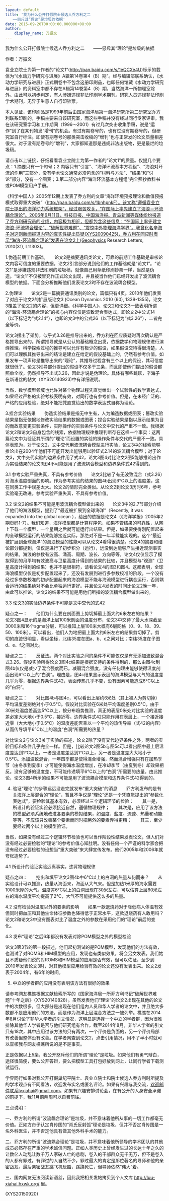 ```yaml
---
layout: default
title: '我为什么公开打假院士候选人乔方利之二
　　——怒斥其“理论”是垃圾的依据'
date: 2015-09-20T00:00:00.000000+08:00
author:
    display_name: 万振文
---
```


我为什么公开打假院士候选人乔方利之二　　——怒斥其“理论”是垃圾的依据

作者：万振文

袁业立院士为第一作者的“论文1”(http://pan.baidu.com/s/1eQCXe4U)标示的载体为“《水动力学研究与进展》A辑第14卷第4（B）期”。经与编辑部联系确认，《水动力学研究与进展》正式期卷中不包含这册印刷品，也即任何馆藏《水动力学研究与进展》的资料室中都不存在A辑第14卷第4（B）期，当然海洋一所物理室除外。由此可以初步判定，有人涉嫌违规非法印刷学术期刊。研究人员违规非法印刷学术期刊，无异于生意人自行印钞票。

本人见证，该印刷品是1999年前后由国家海洋局第一海洋研究所第二研究室乔方利联系印刷的，手稿主要来自该研究室，而这些手稿并没有经过同行专家评审。我在该研究室学习和工作期间（1996～2001）有过几次突击收集手稿，说是“运作”到了在某刊物发“增刊”的机会。有过有期卷号的，也有过没有期卷号的，但研究室自行标注。即使有期卷号的那类突击收稿的“增刊”也与正常发的论文质量相差很大。对于没有期卷号的“增刊”，大家都知道那是违规非法出版物，更是最烂的垃圾稿。

请点击以上链接，仔细看看袁业立院士为第一作者的“论文1”的质量。仅提几个要点：1.摘要只有一个句号；2.内容只有“引言”、“海洋环流基本方程组”、“海浪对环流的作用”三部分，没有学术论文通常必须包含的“材料与方法”、“结果”和“讨论”部分，没有一个图表；3.第二部分内容“海洋环流基本方程组”完全照抄教科书或POM模型用户手册。

《科学中国人》2005年12期上发表了乔方利的文章“海洋环境预报理论和数值预报模式取得重大突破”（http://pan.baidu.com/s/1bnhpnkF）。该文称“遵循袁业立院士提出的海洋动力系统框架”，经过艰苦攻关，“在国际上率先建立了海浪－环流耦合理论”。2006年6月11日，科技日报、中国海洋报、青岛新闻等媒体纷纷报道了乔方利研究员的业绩，内容极为相近，但都包含这些信息：“在国际上率先建立海浪-环流耦合理论”、“破解世界难题”、“震惊中外物理海洋学界”。我曾化名辛海子对这则新闻报道内容的真实性提出质疑(XYS20090425)，乔方利在回应时表示“海浪-环流耦合理论”发表在论文2上(Geophysics Research Letters, 2010(31), L11303)。

1.伪造前期工作基础。　　论文2是摘要通讯类论文，可靠的前期工作基础是审核论文内容可信度的重要依据。论文2引言部分说到他们的工作基础就是“论文1”。“论文1”是涉嫌违规非法印刷的垃圾稿，就像自己用草纸印刷钞票一样，当然是伪造。“论文1”不仅被冒充作正式论文出现，并且被当作他们已经开发出了波流耦合模型的依据。下面会分析推断他们发表论文2时不存在波流耦合模型。

2.伪理论　　论文2是一篇摘要通讯类别的论文，篇幅只有4页。2010年他们发表了对应于论文2的扩展版论文3 (Ocean Dynamics 2010 (60), 1339-1355)，论文3覆盖了论文2的内容，但更详细。《科学中国人》、论文2和论文3一致表明所谓的“海浪-环流耦合理论”的核心内容仅仅是波致混合表达式，即论文2中公式14（以下标记为“式2.14”），也即论文3中的公式26（以下标记为“式3.26”），二者完全等价。

论文3摆出了架势，似乎式3.26是推导出来的，乔方利在回应质疑时再次确认是严格推导出来的。所谓推导就是从公认的基础概念出发，依据数学和物理规律进行演绎推理。科学探索过程的推导可以允许有极少的假设，如果假设交待得很清楚，人们可以理解其推导出来的结论是建立在给定的假设基础上的，仍然有参考价值。如果发布一项声称是推导出来的“理论”，其推导过程含有三个以上的假设，其可信度就很低了。论文3推导部分提出的假设不仅多于三条，而且即使他们提出的假设都照单全收，仍然推导不出式3.26，因此才说是伪理论。具体有哪些跳跃，辛海子在新语丝的帖文（XYS20140923)中有详细说明。

当然，数学模型领域也允许对某个物理过程凭直觉给出一个试验性的数学表达式，如果经过严格的实验考核表明有效，对同行也有参考价值。但是，在未经广泛的、严格的应用检验，绝对不能把凭直觉给出的数学表达式自称为理论。

3.捏合实验结果　　伪造实验结果是指无中生有，人为编造数据或图表；篡改实验结果是指无依据地修改实验结果的数据或图表；捏合实验结果是指以展示结果为目的而故意变更实验条件，实际操作的实验条件与论文中交代的严重不一致。我根据论文2和论文3自身包含的线索，依据物理规律推理判断存在这样一个事实：这两篇论文中为验证其所谓的“理论”而设置的实验的操作条件与交代的严重不一致。具体表现为，对于论文2，文中交代用波流耦合模型进行实验，论文3中的线索能够推论出在2004年他们不可能开发出能够用以验证式2.14的波流耦合模型；对于论文3，文中交代实验的边界条件用了式42，论文3图4对比论文2图5能够推论出作为实验结果的论文3图4不可能是用了波流耦合模型和边界条件式42得到的。

3.1  参考实验严重失真，不具有参考价值　　论文3比较了有无波致混合（式3.26）对海水温度剖面的影响。作为参考实验的结果的图4b出现6℃以上的温度差，这在同类工作中误差太大。论文2的情形完全类似。从论文2到论文3历时6年，参考实验毫无改进。参考实验严重失真，不具有参考价值。

3.2  论文2的结果不可能是用波流耦合模型做出来的　　论文3中的2.7节部分介绍了他们的海浪模型，提到了“最近被扩展到全球海洋”（Recently, it was expanded into the global ocean ），给出的依据是论文4（《海洋学报》2005年2期页码1-7）。我们知道，海洋模型都是计算程序包，如果不管结果的可靠性，从网上下载一个模型，一个星期之后就可能运行出结果。但是，如果要使得刚配置起来的全球模型运行的结果能够接近实际，那绝对不是一年半载能实现的。这个“最近被扩展到全球海洋”的海浪模型的性能可以从论文4看得很清楚。论文4的摘要和结论部分都提到，仅仅是进行了初步积分（运行），远没到达能够产生接近观测事实的结果。海浪的参数有波高、涌高、周期、波长、方向等等，论文4仅仅显示了模拟得到的月平均有效波高与卫星高度计得到的结果的比较，并且模型与“观测”（卫星高度计得到的结果）也并不是很相符，请看论文4的图3和图4。这都表明，全球海浪模型仅仅是初步配置起来了，还没有发展到进行多参数校准的阶段。一个没有经过多参数校准的初步配置起来的海浪模型不能与海流模型进行耦合运行，否则耦合运行的结果绝对不会比单独运行更好。并且论文4发表的时间比论文2晚一年，由此可以推论，论文2的结果不可能是用他们所指的波流耦合模型做出来的。

3.3  论文3的实验边界条件不可能是文中交代的式42

疑点之一：　　他们为什么要在剖面图上剪切掉最上面大约6米左右的结果？　　论文3图4显示的是海洋上层100米剖面的温度分布，论文3中交待了最大水深截至3000米和16个sgma分层，可以推知上层100米大概有6层网格（0、9、18、39、50、100米）。可以看出，他们人为地把最上面大约6米左右的结果剪切掉了。剪切的痕迹很明显，看纵坐标，北纬35度在图a、b、c之间对比；南纬35度在子图d、e、f之间对比。

疑点之二：　　反证法。两个对比实验之间的条件不可能仅仅是有无添加波致混合式3.26。假设实验所得论文3图4c结果是根据交待的条件得到的，那么由图4c到图4b仅仅是减少了混合强度而已。减弱混合强度，没有任何理由能够使得温度剖面出现6℃以上的“白洞”。理由是，图4c结果显示表层的海洋模型与大气的温度差几乎为零，根据边界条件式42，表面传热几乎不变，没有因素可能造成6℃以上的“白洞”。

疑点之三：　　对比图4b与图4c，可以看出上层约6米处（其上被人为剪切掉）平均温度差别绝对小于0.5℃。假设对比实验在6米处平均温度差别0.5℃，由于30米处温度差高达5℃以上，按分布趋势推测，真正的表层0米处对比实验的温度差必定大大地小于0.5℃，接近零。边界条件式42只能作用在表层上，一个接近接近零（大大地小于0.5℃）的温度差能否乘以一个平均的热传导率（式42的内容）从而传导填平6℃以上的温度“白洞”所需要的热量？

对比论文2与论文3关于实验的描述，论文2除了没有交代边界条件之外，两者的实验目标和条件几乎完全一样。但是，比较论文2图5b与图5c可以看出图中最上层温度差达到1℃以上。一者是温度差达到1℃以上，另一者是温度差大大地小于0.5℃。添加波致混合，一年四季都是使得混合增强，然而混合增强只有在加热季节（由冬季到夏季）才可能使得海水温度增加，在冷却季节（由夏到冬）却效果相反。没有足够的温度差，不可能传递填平6℃以上的“白洞”所需要的热量。由此推论，论文3图4所示的结果不可能是用了波流耦合模型和边界条件式42得到的。

4. 验证“理论”的步骤远远没走完就发布“重大突破”的消息　　乔方利发布的是有关海洋上层混合的“理论”，暂且不争议是“理论”还是一个凭直觉提出的“参数化表达式”，要检验其基本有效，必须经过三个逻辑环节的检验：　　其一是，所设计的验证实验必须接近自然，遵循物理规律；　　其次是，应用了该方法的模型必须系统地改进各要素的模拟结果，如温度、盐度、流速、热量和动能等等，不应该只改善某个要素而同时把另外的要素弄得更糟；　　其三，至少要经过两个以上的模型验证。

当然，如果没有经过三个逻辑环节检验也可以当作阶段性结果发表论文，但人们对没有经过必要检验的“理论”的参考价值心知肚明。没有任何一个严谨的科学家会把没有经过必要检验的设想当“重大突破”来大肆宣传发布。他们2005年和2006年就夸张造势了。

4.1 所设计的验证实验远离事实，违背物理规律

疑点之四：　　挖出和填平论文3图4b中6℃以上的白洞的热量从何而来？　　从实验设计可以推测，热量从海面来，海面从大气来。但是加热1米厚的海水需要1000米厚的大气。温度差6℃以上的白洞出现在30米左右，可以估算上层60米左右的海水温度平均提高了2℃，大气不可能提供这么多的热量。

4.2 没有检验对温度以外的要素的影响　　如果一款退烧药对于降低病人体温有效但同时把血压和其他生命体征参数也降得低于正常水平，这款退烧药有人敢用吗？论文2和论文3中没有图表对比了温度之外的参数在采用他们的“理论”前后的变化。

4.3 发布“理论”之后6年都没有发表对除POM模型之外的模型检验

论文3第3节的第一段描述，他们起初测试的是POM模型，发现他们的方法有效，也测试了对ROMS和HIM模型的应用，发现也有类似效果，将会另文发表。我们姑且不质疑他们说的对ROMS和HIM模型的应用是否有效，但可以佐证，至少到2010年发表论文3时，对其他模型应用检验有效的论文还没有发表出来。论文2发表于2004年，有6年的时间。

5. 中立的学者群的应用没有表明该方法有很好的效果

请参考网友樵瞧根据文献检索所写的《国家海洋局一所乔方利书记“破解世界难题”十年之后》（XYS20140828）。虽然发表他们“理论”的论文2出现在其他的论文中的次数很多，但大部分是出现在他们组内人员和华人学者的论文中，并且绝大多数都不是应用他们的方法，而是作为海洋上层混合方法之一被列举。樵瞧在2014年8月讨论了非华人学者的引文情况，这明显是选择一个中立的学者群，因为很难排除其他华人学者是否与他们研究组有合作。截至2014年8月，非华人学者的引文只有18次，其中应用过该方法的只有两次，一个评价是负面的，另一个评价局部有改善但整体没有改善。在学者网查到论文2，点击引用情况，用不了半小时就可以查核我与网友樵瞧所说的是不是事实。

正是依据以上5条，我公开怒斥他们的所谓“理论”是垃圾。如果他们有勇气辩白，途径很简便，要么公开答辩，要么把模型工具打包好放到网上，让同行学者下载测试运行。

学界同行如果对我公开打假巢纪平院士、袁业立院士和院士候选人乔方利时所提及的学术观点有不同看法，欢迎发布实名或匿名评论。如果有兴趣与我交流，欢迎邮件联系lvxiahai@gmail.com。如果有兴趣安排讨论会，在有公开的人身安全承诺的前提下，我11月前两周可以自费前往。

三点说明：

一、乔方利的所谓“波流耦合理论”是垃圾，并不意味着他所从事的一切工作都毫无价值。正如方舟子认定肖传国的“肖氏反射弧”理论是垃圾，但并不否定肖传国是一名外科医生，并不否定他具有做其他外科手术的能力。

二、乔方利的所谓“波流耦合理论”是垃圾，并不意味着他所领导的学术团队的其他成员必然存在严重的学术诚信问题。正如人类历史上曾经发生过的长达十年之久的让数亿人动乱让数千万人家破人亡的悲剧，卷入的干部群众无千无万，但不是卷入的人都有罪过。有罪过的人自然不少，罪过最大的肯定是那位著名的导师和他的亲密战友。最后亲密战友跳飞机玩酷，蹊跷死亡，但导师依然“伟大”着。

三、国内网友无法阅读新语丝，因此我把相关发帖拷贝到个人文库 http://luu-xiahai.hxwk.org/ 里。

(XYS20150920)

